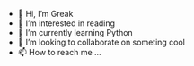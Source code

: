 - 👋 Hi, I’m Greak
- 👀 I’m interested in reading
- 🌱 I’m currently learning Python
- 💞️ I’m looking to collaborate on someting cool
- 📫 How to reach me ...

<!---
EmGreak/EmGreak is a ✨ special ✨ repository because its `README.md` (this file) appears on your GitHub profile.
You can click the Preview link to take a look at your changes.
--->
